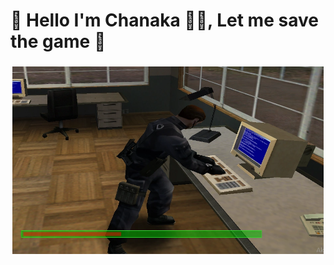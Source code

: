 <h1 align="left">👋 Hello I'm Chanaka 👨‍💻, Let me save the game 🥹</h1>

###

<div align="center">
  <img height="300" src="https://github.com/diyonfinesco/computer-hacking-IGI-1/blob/main/coding%20IGI1.jpg?raw=true"  />
</div>

###
